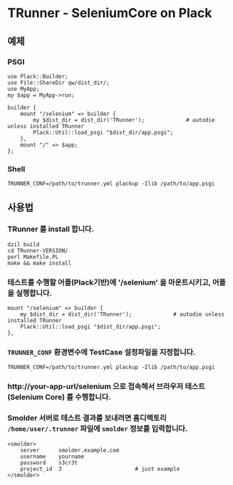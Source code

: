 TRunner - SeleniumCore on Plack
===============================

예제
----

### PSGI

    use Plack::Builder;
    use File::ShareDir qw/dist_dir/;
    use MyApp;
    my $app = MyApp->run;

    builder {
        mount "/selenium" => builder {
            my $dist_dir = dist_dir('TRunner');             # autodie unless installed TRunner
            Plack::Util::load_psgi "$dist_dir/app.psgi";
        },
        mount "/" => $app;
    };

### Shell

    TRUNNER_CONF=/path/to/trunner.yml plackup -Ilib /path/to/app.psgi

사용법
------

### TRunner 를 install 합니다.

    dzil build
    cd TRunner-VERSION/
    perl Makefile.PL
    make && make install

### 테스트를 수행할 어플(Plack기반)에 '/selenium' 을 마운트시키고, 어플을 실행합니다.

    mount "/selenium" => builder {
        my $dist_dir = dist_dir('TRunner');             # autodie unless installed TRunner
        Plack::Util::load_psgi "$dist_dir/app.psgi";
    },

### `TRUNNER_CONF` 환경변수에 TestCase 설정파일을 지정합니다.

    TRUNNER_CONF=/path/to/trunner.yml plackup -Ilib /path/to/app.psgi

### http://your-app-url/selenium 으로 접속해서 브라우저 테스트(Selenium Core) 를 수행합니다.

### Smolder 서버로 테스트 결과를 보내려면 홈디렉토리 `/home/user/.trunner` 파일에 `smolder` 정보를 입력합니다.

    <smolder>
        server      smolder.example.com
        username    yourname
        password    s3cr3t
        project_id  3                       # just example
    </smolder>
